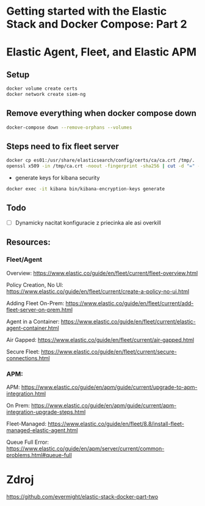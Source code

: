# Getting started with the Elastic Stack and Docker Compose: Part 2
# Elastic Agent, Fleet, and Elastic APM
## Setup

``` bash
docker volume create certs
docker network create siem-ng
```

## Remove everything when docker compose down

``` bash
docker-compose down --remove-orphans --volumes
```

## Steps need to fix fleet server

``` bash
docker cp es01:/usr/share/elasticsearch/config/certs/ca/ca.crt /tmp/.
openssl x509 -in /tmp/ca.crt -noout -fingerprint -sha256 | cut -d "=" -f 2 | sed 's/://g'
```

- generate keys for kibana security
``` bash
docker exec -it kibana bin/kibana-encryption-keys generate
```

## Todo
- [ ] Dynamicky nacitat konfiguracie z priecinka ale asi overkill

## Resources:
### Fleet/Agent

Overview: https://www.elastic.co/guide/en/fleet/current/fleet-overview.html

Policy Creation, No UI: https://www.elastic.co/guide/en/fleet/current/create-a-policy-no-ui.html

Adding Fleet On-Prem: https://www.elastic.co/guide/en/fleet/current/add-fleet-server-on-prem.html

Agent in a Container: https://www.elastic.co/guide/en/fleet/current/elastic-agent-container.html

Air Gapped: https://www.elastic.co/guide/en/fleet/current/air-gapped.html

Secure Fleet: https://www.elastic.co/guide/en/fleet/current/secure-connections.html

### APM:

APM:
https://www.elastic.co/guide/en/apm/guide/current/upgrade-to-apm-integration.html

On Prem: https://www.elastic.co/guide/en/apm/guide/current/apm-integration-upgrade-steps.html

Fleet-Managed: https://www.elastic.co/guide/en/fleet/8.8/install-fleet-managed-elastic-agent.html

Queue Full Error:
https://www.elastic.co/guide/en/apm/server/current/common-problems.html#queue-full

# Zdroj

https://github.com/evermight/elastic-stack-docker-part-two
